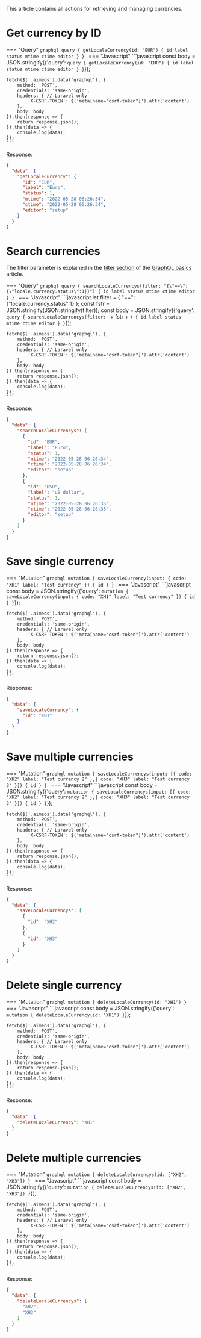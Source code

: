This article contains all actions for retrieving and managing currencies.

# Get currency by ID

=== "Query"
    ```graphql
    query {
      getLocaleCurrency(id: "EUR") {
        id
        label
        status
        mtime
        ctime
        editor
      }
    }
    ```
=== "Javascript"
    ```javascript
    const body = JSON.stringify({'query':
    `query {
      getLocaleCurrency(id: "EUR") {
        id
        label
        status
        mtime
        ctime
        editor
      }
    }`});

    fetch($('.aimeos').data('graphql'), {
        method: 'POST',
        credentials: 'same-origin',
        headers: { // Laravel only
            'X-CSRF-TOKEN': $('meta[name="csrf-token"]').attr('content')
        },
        body: body
    }).then(response => {
        return response.json();
    }).then(data => {
        console.log(data);
    });
    ```

Response:

```json
{
  "data": {
    "getLocaleCurrency": {
      "id": "EUR",
      "label": "Euro",
      "status": 1,
      "mtime": "2022-05-28 06:26:34",
      "ctime": "2022-05-28 06:26:34",
      "editor": "setup"
    }
  }
}
```

# Search currencies

The filter parameter is explained in the [filter section](basics.md#filtering-the-result) of the [GraphQL basics](basics.md) article.

=== "Query"
    ```graphql
    query {
      searchLocaleCurrencys(filter: "{\"==\": {\"locale.currency.status\":1}}") {
        id
        label
        status
        mtime
        ctime
        editor
      }
    }
    ```
=== "Javascript"
    ```javascript
    let filter = {
        "==": {"locale.currency.status":1}
    };
    const fstr = JSON.stringify(JSON.stringify(filter));
    const body = JSON.stringify({'query':
    `query {
      searchLocaleCurrencys(filter: ` + fstr + `) {
        id
        label
        status
        mtime
        ctime
        editor
      }
    }`});

    fetch($('.aimeos').data('graphql'), {
        method: 'POST',
        credentials: 'same-origin',
        headers: { // Laravel only
            'X-CSRF-TOKEN': $('meta[name="csrf-token"]').attr('content')
        },
        body: body
    }).then(response => {
        return response.json();
    }).then(data => {
        console.log(data);
    });
    ```

Response:

```json
{
  "data": {
    "searchLocaleCurrencys": [
      {
        "id": "EUR",
        "label": "Euro",
        "status": 1,
        "mtime": "2022-05-28 06:26:34",
        "ctime": "2022-05-28 06:26:34",
        "editor": "setup"
      },
      {
        "id": "USD",
        "label": "US dollar",
        "status": 1,
        "mtime": "2022-05-28 06:26:35",
        "ctime": "2022-05-28 06:26:35",
        "editor": "setup"
      }
    ]
  }
}
```

# Save single currency

=== "Mutation"
    ```graphql
    mutation {
      saveLocaleCurrency(input: {
        code: "XH1"
        label: "Test currency"
      }) {
        id
      }
    }
    ```
=== "Javascript"
    ```javascript
    const body = JSON.stringify({'query':
    `mutation {
      saveLocaleCurrency(input: {
        code: "XH1"
        label: "Test currency"
      }) {
        id
      }
    }`});

    fetch($('.aimeos').data('graphql'), {
        method: 'POST',
        credentials: 'same-origin',
        headers: { // Laravel only
            'X-CSRF-TOKEN': $('meta[name="csrf-token"]').attr('content')
        },
        body: body
    }).then(response => {
        return response.json();
    }).then(data => {
        console.log(data);
    });
    ```

Response:

```json
{
  "data": {
    "saveLocaleCurrency": {
      "id": "XH1"
    }
  }
}
```

# Save multiple currencies

=== "Mutation"
    ```graphql
    mutation {
      saveLocaleCurrencys(input: [{
        code: "XH2"
        label: "Test currency 2"
      },{
        code: "XH3"
        label: "Test currency 3"
      }]) {
        id
      }
    }
    ```
=== "Javascript"
    ```javascript
    const body = JSON.stringify({'query':
    `mutation {
      saveLocaleCurrencys(input: [{
        code: "XH2"
        label: "Test currency 2"
      },{
        code: "XH3"
        label: "Test currency 3"
      }]) {
        id
      }
    }`});

    fetch($('.aimeos').data('graphql'), {
        method: 'POST',
        credentials: 'same-origin',
        headers: { // Laravel only
            'X-CSRF-TOKEN': $('meta[name="csrf-token"]').attr('content')
        },
        body: body
    }).then(response => {
        return response.json();
    }).then(data => {
        console.log(data);
    });
    ```

Response:

```json
{
  "data": {
    "saveLocaleCurrencys": [
      {
        "id": "XH2"
      },
      {
        "id": "XH3"
      }
    ]
  }
}
```

# Delete single currency

=== "Mutation"
    ```graphql
    mutation {
      deleteLocaleCurrency(id: "XH1")
    }
    ```
=== "Javascript"
    ```javascript
    const body = JSON.stringify({'query':
    `mutation {
      deleteLocaleCurrency(id: "XH1")
    }`});

    fetch($('.aimeos').data('graphql'), {
        method: 'POST',
        credentials: 'same-origin',
        headers: { // Laravel only
            'X-CSRF-TOKEN': $('meta[name="csrf-token"]').attr('content')
        },
        body: body
    }).then(response => {
        return response.json();
    }).then(data => {
        console.log(data);
    });
    ```

Response:

```json
{
  "data": {
    "deleteLocaleCurrency": "XH1"
  }
}
```

# Delete multiple currencies

=== "Mutation"
    ```graphql
    mutation {
      deleteLocaleCurrencys(id: ["XH2", "XH3"])
    }
    ```
=== "Javascript"
    ```javascript
    const body = JSON.stringify({'query':
    `mutation {
      deleteLocaleCurrencys(id: ["XH2", "XH3"])
    }`});

    fetch($('.aimeos').data('graphql'), {
        method: 'POST',
        credentials: 'same-origin',
        headers: { // Laravel only
            'X-CSRF-TOKEN': $('meta[name="csrf-token"]').attr('content')
        },
        body: body
    }).then(response => {
        return response.json();
    }).then(data => {
        console.log(data);
    });
    ```

Response:

```json
{
  "data": {
    "deleteLocaleCurrencys": [
      "XH2",
      "XH3"
    ]
  }
}
```
